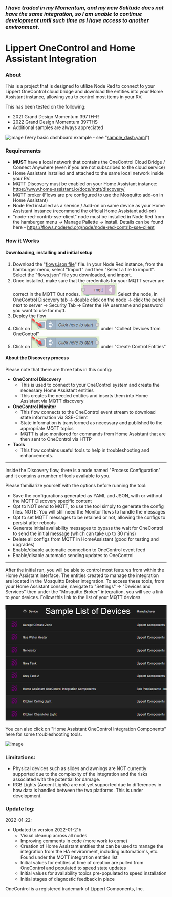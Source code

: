 ### ***I have traded in my Momentum, and my new Solitude does not have the same integration, so I am unable to continue development until such time as I have access to another environment.***
Lippert OneControl and Home Assistant Integration 
=================================================

### About 

This is a project that is designed to utilize Node Red to connect to your Lippert OneControl cloud bridge and download the entities into your Home Assistant instance, allowing you to control most items in your RV.

This has been tested on the following:
- 2021 Grand Design Momentum 397TH-R
- 2022 Grand Design Momentum 397THS
- Additional samples are always appreciated


![image](https://user-images.githubusercontent.com/24508878/151246937-63198e23-45f2-4c41-a7a5-2755e4c0a6b9.png)
(Very basic dashboard example - see "[sample_dash.yaml](sample_dashboard.yaml)")

### Requirements
- **MUST** have a local network that contains the OneControl Cloud Bridge / Connect Anywhere (even if you are not subscribed to the cloud service)
- Home Assistant installed and attached to the same local network inside your RV.
- MQTT Discovery must be enabled on your Home Assistant instance: https://www.home-assistant.io/docs/mqtt/discovery/
- MQTT broker (Flows are pre configured to use the Mosquitto add-on in Home Assistant)
- Node Red installed as a service / Add-on on same device as your Home Assistant instance (recommend the official Home Assistant add-on)
- "node-red-contrib-sse-client" node must be installed in Node Red from the hamburger menu -> Manage Pallette -> Install.  Details can be found here - https://flows.nodered.org/node/node-red-contrib-sse-client

### How it Works

#### Downloading, installing and initial setup
1. Download the "[flows.json file](flow.json)" file.  In your Node Red instance, from the hamburger menu, select "Import" and then "Select a file to import".  Select the "flows.json" file you downloaded, and import.
2. Once installed, make sure that the credentials for your MQTT server are correct in the MQTT Out nodes. ![mqtt out node](imgs/mqtt_out_node.png) Select the node, in OneControl Discovery tab -> double click on the node -> click the pencil next to server -> Security Tab -> Enter the HA username and password you want to use for mqtt.
3. Deploy the flow
4. Click on ![Click here](imgs/click_here.png) under "Collect Devices from OneControl"
5. Click on ![Click here](imgs/click_here.png) under "Create Control Entities"



#### About the Discovery process
Please note that there are three tabs in this config:
- **OneControl Discovery**
  - This is used to connect to your OneControl system and create the necessary Home Assistant entities
  - This creates the needed entities and inserts them into Home Assistant via MQTT discovery
- **OneControl Monitor**
  - This flow connects to the OneControl event stream to download state information via SSE-Client
  - State information is transformed as necessary and published to the appropriate MQTT topics
  - MQTT is also monitored for commands from Home Assistant that are then sent to OneControl via HTTP
- **Tools**
  - This flow contains useful tools to help in troubleshooting and enhancements.
---
Inside the Discovery flow, there is a node named "Process Configuration" and it contains a number of tools available to you.  

Please familiarize yourself with the options before running the tool:
- Save the configurations generated as YAML and JSON, with or without the MQTT Discovery specific content
- Opt to NOT send to MQTT, to use the tool simply to generate the config files.  NOTE: You will still need the Monitor flows to handle the messages
- Opt to set MQTT messages to be retained or not, allowing the configs to persist after reboots
- Generate initial availability messages to bypass the wait for OneControl to send the initial message (which can take up to 30 mins)
- Delete all configs from MQTT in HomeAssistant (good for testing and upgrades)
- Enable/disable automatic connection to OneControl event feed
- Enable/disable automatic sending updates to OneControl
---
After the initial run, you will be able to control most features from within the Home Assistant interface.  The entities created to manage the integration are located in the Mosquitto Broker integration.  To access these tools, from your Home Assistant console, navigate to "Settings" -> "Devices and Services" then under the "Mosquitto Broker" integration, you will see a link to your devices.  Follow this link to the list of your MQTT devices.

![List of OnceControl devices in mqtt](imgs/mqtt_onecontrol_device_list.png)

You can also click on "Home Assistant OneControl Integration Components" here for some troubleshooting tools.

![image](https://user-images.githubusercontent.com/24508878/151243556-44dd82a5-d353-4f4e-ae09-89c1cbd065e9.png)


### Limitations:
- Physical devices such as slides and awnings are NOT currently supported due to the complexity of the integration and the risks associated with the potential for damage.
- RGB Lights (Accent Lights) are not yet supported due to differences in how data is handled between the two platforms.  This is under development.

### Update log:
2022-01-22:
- Updated to version 2022-01-21b
  - Visual cleanup across all nodes
  - Improving comments in code (more work to come)
  - Creation of Home Assistant entities that can be used to manage the integration from the HA environment, including automation's, etc.  Found under the MQTT integration entities list
  - Initial values for entities at time of creation are pulled from OneControl and populated to speed state updates
  - Initial values for availability topics pre-populated to speed installation
  - Initial stages of diagnostic feedback in place



OneControl is a registered trademark of Lippert Components, Inc.

